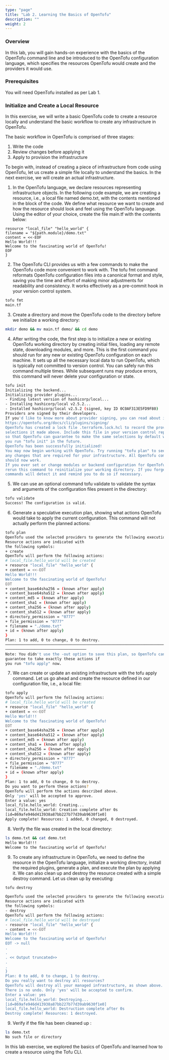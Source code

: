 ```yaml
---
type: "page"
title: "Lab 2. Learning the Basics of OpenTofu"
description: ""
weight: 2
---
```


### Overview

In this lab, you will gain hands-on experience with the basics of the OpenTofu command line and be introduced to the OpenTofu configuration language, which specifies the resources OpenTofu would create and the providers it would use.

### Prerequisites

You will need OpenTofu installed as per Lab 1.

### Initialize and Create a Local Resource

In this exercise, we will write a basic OpenTofu code to create a resource locally and understand the basic
workflow to create any infrastructure in OpenTofu.

The basic workflow in OpenTofu is comprised of three stages:
1. Write the code
2. Review changes before applying it
3. Apply to provision the infrastructure

To begin with, instead of creating a piece of infrastructure from code using OpenTofu, let us create a simple file
locally to understand the basics. In the next exercise, we will create an actual infrastructure.

1. In the OpenTofu language, we declare resources representing infrastructure objects. In the following code example, we are creating a resource, i.e., a local file named demo.txt, with the contents mentioned in the block of the code. We define what resource we want to create and how the resource should look and feel using the OpenTofu language. Using the editor of your choice, create the file main.tf with the contents below:

```hcl
resource "local_file" "hello_world" {
filename = "${path.module}/demo.txt"
content = <<-EOF
Hello World!!!
Welcome to the fascinating world of OpenTofu!
EOF
}
```

2. The OpenTofu CLI provides us with a few commands to make the OpenTofu code more convenient to work with. The tofu fmt command reformats OpenTofu configuration files into a canonical format and style, saving you the time and effort of making minor adjustments for readability and consistency. It works effectively as a pre-commit hook in your version control system.

```bash
tofu fmt
main.tf
```

3. Create a directory and move the OpenTofu code to the directory before we initialize a working directory:

```bash
mkdir demo && mv main.tf demo/ && cd demo
```

4. After writing the code, the first step is to initialize a new or existing OpenTofu working directory by creating initial files, loading any remote state, downloading modules, and more. This is the first command you should run for any new or existing OpenTofu configuration on each machine. It sets up all the necessary local data to run OpenTofu, which is typically not committed to version control. You can safely run this command multiple times. While subsequent runs may produce errors, this command will never delete your configuration or state.

```bash
tofu init
Initializing the backend...
Initializing provider plugins...
- Finding latest version of hashicorp/local...
- Installing hashicorp/local v2.5.2...
- Installed hashicorp/local v2.5.2 (signed, key ID 0C0AF313E5FD9F80)
Providers are signed by their developers.
If you'd like to know more about provider signing, you can read about it here:
https://opentofu.org/docs/cli/plugins/signing/
OpenTofu has created a lock file .terraform.lock.hcl to record the provider
selections it made above. Include this file in your version control repository
so that OpenTofu can guarantee to make the same selections by default when
you run "tofu init" in the future.
OpenTofu has been successfully initialized!
You may now begin working with OpenTofu. Try running "tofu plan" to see
any changes that are required for your infrastructure. All OpenTofu commands
should now work.
If you ever set or change modules or backend configuration for OpenTofu,
rerun this command to reinitialize your working directory. If you forget, other
commands will detect it and remind you to do so if necessary.
```

5. We can use an optional command tofu validate to validate the syntax and arguments of the configuration files present in the directory:

```bash
tofu validate
Success! The configuration is valid.
```

6. Generate a speculative execution plan, showing what actions OpenTofu would take to apply the current configuration. This command will not actually perform the planned actions:

```bash
tofu plan
OpenTofu used the selected providers to generate the following execution plan.
Resource actions are indicated with
the following symbols:
+ create
OpenTofu will perform the following actions:
# local_file.hello_world will be created
+ resource "local_file" "hello_world" {
+ content = <<-EOT
Hello World!!!
Welcome to the fascinating world of OpenTofu!
EOT
+ content_base64sha256 = (known after apply)
+ content_base64sha512 = (known after apply)
+ content_md5 = (known after apply)
+ content_sha1 = (known after apply)
+ content_sha256 = (known after apply)
+ content_sha512 = (known after apply)
+ directory_permission = "0777"
+ file_permission = "0777"
+ filename = "./demo.txt"
+ id = (known after apply)
}
Plan: 1 to add, 0 to change, 0 to destroy.
─────────────────────────────────────────────────────────────────────────────────
────────────────────────────────────
Note: You didn't use the -out option to save this plan, so OpenTofu can't
guarantee to take exactly these actions if
you run "tofu apply" now.
```

7. We can create or update an existing infrastructure with the tofu apply command. Let us go ahead and create the resource defined in our configuration file, i.e., a local file:

```bash
tofu apply
OpenTofu will perform the following actions:
# local_file.hello_world will be created
+ resource "local_file" "hello_world" {
+ content = <<-EOT
Hello World!!!
Welcome to the fascinating world of OpenTofu!
EOT
+ content_base64sha256 = (known after apply)
+ content_base64sha512 = (known after apply)
+ content_md5 = (known after apply)
+ content_sha1 = (known after apply)
+ content_sha256 = (known after apply)
+ content_sha512 = (known after apply)
+ directory_permission = "0777"
+ file_permission = "0777"
+ filename = "./demo.txt"
+ id = (known after apply)
}
Plan: 1 to add, 0 to change, 0 to destroy.
Do you want to perform these actions?
OpenTofu will perform the actions described above.
Only 'yes' will be accepted to approve.
Enter a value: yes
local_file.hello_world: Creating...
local_file.hello_world: Creation complete after 0s
[id=869afe946d413938a87bb227b77d39ab9630f1e0]
Apply complete! Resources: 1 added, 0 changed, 0 destroyed.
```

8. Verify the file was created in the local directory:

```bash
ls demo.txt && cat demo.txt
Hello World!!!
Welcome to the fascinating world of OpenTofu!
```

9. To create any infrastructure in OpenTofu, we need to define the resource in the OpenTofu language, initialize a working directory, install the required plugins, generate a plan, and execute the plan by applying it. We can also clean up and destroy the resource created with a simple destroy command. Let us clean up by executing:

```bash
tofu destroy

OpenTofu used the selected providers to generate the following execution plan.
Resource actions are indicated with
the following symbols:
- destroy
OpenTofu will perform the following actions:
# local_file.hello_world will be destroyed
- resource "local_file" "hello_world" {
- content = <<-EOT
Hello World!!!
Welcome to the fascinating world of OpenTofu!
EOT -> null
.
.
. << Output truncated>>
.
.
}
Plan: 0 to add, 0 to change, 1 to destroy.
Do you really want to destroy all resources?
OpenTofu will destroy all your managed infrastructure, as shown above.
There is no undo. Only 'yes' will be accepted to confirm.
Enter a value: yes
local_file.hello_world: Destroying...
[id=869afe946d413938a87bb227b77d39ab9630f1e0]
local_file.hello_world: Destruction complete after 0s
Destroy complete! Resources: 1 destroyed.
```

9. Verify if the file has been cleaned up :
```bash
ls demo.txt
No such file or directory
```
In this lab exercise, we explored the basics of OpenTofu and learned how to create a resource using the Tofu CLI.